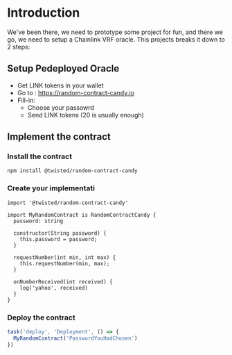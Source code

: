 # Introduction

We've been there, we need to prototype some project for fun, and there we go, we need to setup a Chainlink VRF oracle.
This projects breaks it down to 2 steps:

## Setup Pedeployed Oracle

- Get LINK tokens in your wallet
- Go to : https://random-contract-candy.io
- Fill-in:
  - Choose your passowrd
  - Send LINK tokens (20 is usually enough)

## Implement the contract

### Install the contract
`npm install @twisted/random-contract-candy`

### Create your implementati

```
import '@twisted/random-contract-candy'

import MyRandomContract is RandomContractCandy {
  password: string

  constructor(String password) {
    this.password = password;
  }

  requestNumber(int min, int max) {
    this.requestNumber(min, max);
  }

  onNumberReceived(int received) {
    log('yahoo', received)
  }
}

```

### Deploy the contract 

```ts
task('deploy', 'Deployment', () => {
  MyRandomContract('PasswordYouHadChosen')
})
```